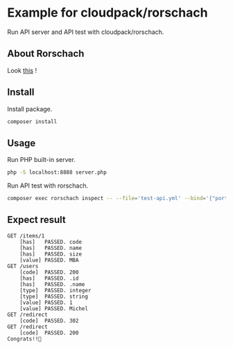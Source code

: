 # Example for cloudpack/rorschach

Run API server and API test with cloudpack/rorschach.

## About Rorschach

Look [this](https://github.com/cloudpack/Rorschach) !

## Install

Install package.
```bash
composer install
```

## Usage

Run PHP built-in server.
```bash
php -S localhost:8888 server.php
```

Run API test with rorschach.
```bash
composer exec rorschach inspect -- --file='test-api.yml' --bind='{"port": 8888}' --saikou
```

## Expect result
```
GET /items/1
	[has]	PASSED.	code
	[has]	PASSED.	name
	[has]	PASSED.	size
	[value]	PASSED.	MBA
GET /users
	[code]	PASSED.	200
	[has]	PASSED.	.id
	[has]	PASSED.	.name
	[type]	PASSED.	integer
	[type]	PASSED.	string
	[value]	PASSED.	1
	[value]	PASSED.	Michel
GET /redirect
	[code]	PASSED.	302
GET /redirect
	[code]	PASSED.	200
Congrats!!🍻 
```